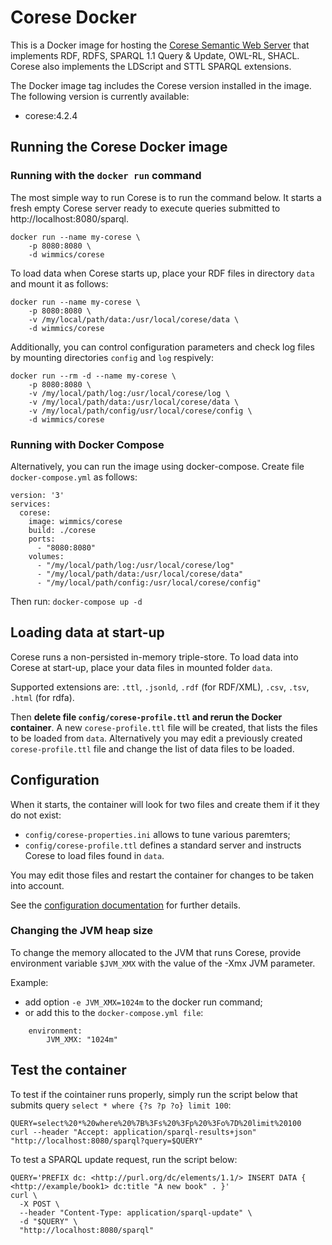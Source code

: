 # Corese Docker

This is a Docker image for hosting the [Corese Semantic Web Server](https://project.inria.fr/corese/) that implements RDF, RDFS, SPARQL 1.1 Query & Update, OWL-RL, SHACL.
Corese also implements the LDScript and STTL SPARQL extensions.

The Docker image tag includes the Corese version installed in the image. The following version is currently available:
  - corese:4.2.4

## Running the Corese Docker image

### Running with the `docker run` command

The most simple way to run Corese is to run the command below.
It starts a fresh empty Corese server ready to execute queries submitted to http://localhost:8080/sparql.

```
docker run --name my-corese \
    -p 8080:8080 \
    -d wimmics/corese
```

To load data when Corese starts up, place your RDF files in directory `data` and mount it as follows:
```
docker run --name my-corese \
    -p 8080:8080 \
    -v /my/local/path/data:/usr/local/corese/data \
    -d wimmics/corese
```

Additionally, you can control configuration parameters and check log files by mounting directories `config` and `log` respively:
```
docker run --rm -d --name my-corese \
    -p 8080:8080 \
    -v /my/local/path/log:/usr/local/corese/log \
    -v /my/local/path/data:/usr/local/corese/data \
    -v /my/local/path/config/usr/local/corese/config \
    -d wimmics/corese
```


### Running with Docker Compose

Alternatively, you can run the image using docker-compose.
Create file `docker-compose.yml` as follows:

```
version: '3'
services:
  corese:
    image: wimmics/corese
    build: ./corese
    ports:
      - "8080:8080"
    volumes:
      - "/my/local/path/log:/usr/local/corese/log"
      - "/my/local/path/data:/usr/local/corese/data"
      - "/my/local/path/config:/usr/local/corese/config"
```

Then run: `docker-compose up -d`


## Loading data at start-up

Corese runs a non-persisted in-memory triple-store.
To load data into Corese at start-up, place your data files in mounted folder `data`.

Supported extensions are: `.ttl`, `.jsonld`, `.rdf` (for RDF/XML), `.csv`, `.tsv`, `.html` (for rdfa).

Then **delete file `config/corese-profile.ttl` and rerun the Docker container**.
A new `corese-profile.ttl` file will be created, that lists the files to be loaded from `data`.
Alternatively you may edit a previously created `corese-profile.ttl` file and change the list of data files to be loaded.

## Configuration

When it starts, the container will look for two files and create them if it they do not exist:
  - `config/corese-properties.ini` allows to tune various paremters;
  - `config/corese-profile.ttl` defines a standard server and instructs Corese to load files found in `data`. 

You may edit those files and restart the container for changes to be taken into account.

See the [configuration documentation](https://project.inria.fr/corese/documentation-index/) for further details.

### Changing the JVM heap size

To change the memory allocated to the JVM that runs Corese, provide environment variable `$JVM_XMX` with the value of the -Xmx JVM parameter. 

Example:
  - add option `-e JVM_XMX=1024m` to the docker run command;
  - or add this to the `docker-compose.yml file`:
```
    environment:
        JVM_XMX: "1024m"
```

## Test the container

To test if the cointainer runs properly, simply run the script below that submits query `select * where {?s ?p ?o} limit 100`:

```
QUERY=select%20*%20where%20%7B%3Fs%20%3Fp%20%3Fo%7D%20limit%20100
curl --header "Accept: application/sparql-results+json" "http://localhost:8080/sparql?query=$QUERY"
```

To test a SPARQL update request, run the script below:

```
QUERY='PREFIX dc: <http://purl.org/dc/elements/1.1/> INSERT DATA { <http://example/book1> dc:title "A new book" . }'
curl \
  -X POST \
  --header "Content-Type: application/sparql-update" \
  -d "$QUERY" \
  "http://localhost:8080/sparql"
```
